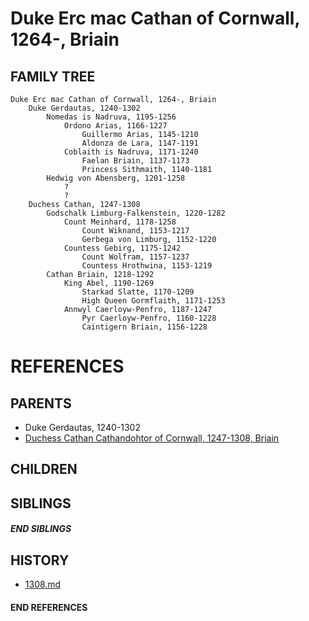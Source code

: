 # Duke Erc mac Cathan of Cornwall, 1264-, Briain

## FAMILY TREE
```
Duke Erc mac Cathan of Cornwall, 1264-, Briain
    Duke Gerdautas, 1240-1302
        Nomedas is Nadruva, 1195-1256
            Ordono Arias, 1166-1227
                Guillermo Arias, 1145-1210
                Aldonza de Lara, 1147-1191
            Coblaith is Nadruva, 1171-1240
                Faelan Briain, 1137-1173
                Princess Sithmaith, 1140-1181
        Hedwig von Abensberg, 1201-1258
            ?
            ?
    Duchess Cathan, 1247-1308
        Godschalk Limburg-Falkenstein, 1220-1282
            Count Meinhard, 1178-1258
                Count Wiknand, 1153-1217
                Gerbega von Limburg, 1152-1220
            Countess Gebirg, 1175-1242
                Count Wolfram, 1157-1237
                Countess Hrothwina, 1153-1219
        Cathan Briain, 1218-1292
            King Abel, 1190-1269
                Starkad Slatte, 1170-1209
                High Queen Gormflaith, 1171-1253
            Annwyl Caerloyw-Penfro, 1187-1247
                Pyr Caerloyw-Penfro, 1160-1228
                Caintigern Briain, 1156-1228
```


# REFERENCES

## PARENTS 
* Duke Gerdautas, 1240-1302
* [Duchess Cathan Cathandohtor of Cornwall, 1247-1308, Briain](p/cathan_cathandohtor_1247.md)

## CHILDREN 

## SIBLINGS

##### END SIBLINGS  
## HISTORY
* [1308.md](../h/1308.md)

#### END REFERENCES
